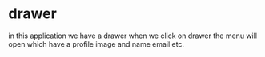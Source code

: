 # drawer
in this application we have a drawer when we click on drawer the menu will open which have a profile image and name email etc.
